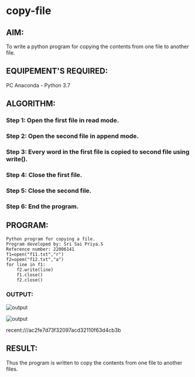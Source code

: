 # copy-file
## AIM:
To write a python program for copying the contents from one file to another file.
## EQUIPEMENT'S REQUIRED: 
PC
Anaconda - Python 3.7
## ALGORITHM: 
### Step 1: Open the first file in read mode.

### Step 2: Open the second file in append mode.
 
### Step 3: Every word in the first file is copied to second file using write().

### Step 4: Close the first file.

### Step 5: Close the second file.

### Step 6: End the program.

## PROGRAM:
```
Python program for copying a file.
Program developed by: Sri Sai Priya.S
Reference number: 22006141
f1=open("f11.txt","r")
f2=opem("f12.txt","a")
for line in f1:
    f2.write(line)
    f1.close()
    f2.close()
```

### OUTPUT:
 
 ![output](/Screenshot%20from%202023-01-28%2012-25-13.png)

![output](/Screenshot%20from%202023-01-28%2012-24-30.png)

recent:///ac2fe7d73f32097acd32110f63d4cb3b
 


## RESULT:
Thus the program is written to copy the contents from one file to another files.
